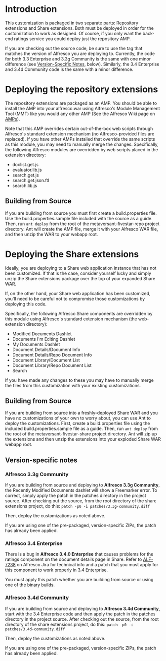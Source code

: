 # Introduction #

This customization is packaged in two separate parts: Repository extensions and Share extensions. Both must be deployed in order for the customization to work as designed. Of course, if you only want the back-end ratings service you could deploy just the repository AMP.

If you are checking out the source code, be sure to use the tag that matches the version of Alfresco you are deploying to. Currently, the code for both 3.3 Enterprise and 3.3g Community is the same with one minor difference (see [Version-Specific Notes](#Version-specific_notes.md), below). Similarly, the 3.4 Enterprise and 3.4d Community code is the same with a minor difference.

# Deploying the repository extensions #

The repository extensions are packaged as an AMP. You should be able to install the AMP into your alfresco.war using Alfresco's Module Management Tool (MMT) like you would any other AMP (See the Alfresco Wiki page on [AMPs](http://wiki.alfresco.com/wiki/Module_Management_Tool)).

Note that this AMP overrides certain out-of-the-box web scripts through Alfresco's standard extension mechanism (no Alfresco-provided files are replaced). If you have other AMPs installed that override the same scripts as this module, you may need to manually merge the changes. Specifically, the following Alfresco modules are overridden by web scripts placed in the extension directory:
  * doclist.get.js
  * evaluator.lib.js
  * search.get.js
  * search.get.json.ftl
  * search.lib.js

## Building from Source ##

If you are building from source you must first create a build.properties file. Use the build.properties.sample file included with the source as a guide. Then, run `ant deploy` from the root of the metaversant-fivestar-repo project directory. Ant will create the AMP file, merge it with your Alfresco WAR file, and then unzip the WAR to your webapp root.

# Deploying the Share extensions #

Ideally, you are deploying to a Share web application instance that has not been customized. If that is the case, consider yourself lucky and simply unzip the Share extensions package over the top of your expanded Share WAR.

If, on the other hand, your Share web application has been customized, you'll need to be careful not to compromise those customizations by deploying this code.

Specifically, the following Alfresco Share components are overridden by this module using Alfresco's standard extension mechanism (the web-extension directory):
  * Modified Documents Dashlet
  * Documents I'm Editing Dashlet
  * My Documents Dashlet
  * Document Details/Document Info
  * Document Details/Repo Document Info
  * Document Library/Document List
  * Document Library/Repo Document List
  * Search

If you have made any changes to these you may have to manually merge the files from this customization with your existing customizations.

## Building from Source ##

If you are building from source into a freshly-deployed Share WAR and you have no customizations of your own to worry about, you can use Ant to deploy the customizations. First, create a build.properties file using the included build.properties.sample file as a guide. Then, run `ant deploy` from the root of the metaversant-fivestar-share project directory. Ant will zip up the extensions and then unzip the extensions into your exploded Share WAR webapp root.

## Version-specific notes ##

### Alfresco 3.3g Community ###

If you are building from source and deploying to **Alfresco 3.3g Community**, the Recently Modified Documents dashlet will show a Freemarker error. To correct, simply apply the patch in the patches directory in the project source. After checking out the source, from the root directory of the share extensions project, do this:
`patch -p0 -i patches/3.3g-community.diff`

Then, deploy the customizations as noted above.

If you are using one of the pre-packaged, version-specific ZIPs, the patch has already been applied.

### Alfresco 3.4 Enterprise ###

There is a bug in **Alfresco 3.4.0 Enterprise** that causes problems for the ratings component on the document details page in Share. Refer to [ALF-7238](https://issues.alfresco.com/jira/browse/ALF-7238) on Alfresco Jira for technical info and a patch that you must apply for this component to work properly in 3.4 Enterprise.

You must apply this patch whether you are building from source or using one of the binary builds.

### Alfresco 3.4d Community ###

If you are building from source and deploying to **Alfresco 3.4d Community**, start with the 3.4 Enterprise code and then apply the patch in the patches directory in the project source. After checking out the source, from the root directory of the share extensions project, do this:
`patch -p0 -i patches/3.4d-community.diff`

Then, deploy the customizations as noted above.

If you are using one of the pre-packaged, version-specific ZIPs, the patch has already been applied.